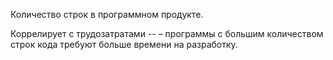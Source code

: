 Количество строк в программном продукте.

Коррелирует с трудозатратами -- – программы с большим количеством строк кода требуют больше времени на разработку.